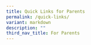 ```yaml
---
title: Quick Links for Parents
permalink: /quick-links/
variant: markdown
description: ""
third_nav_title: For Parents
---
```

